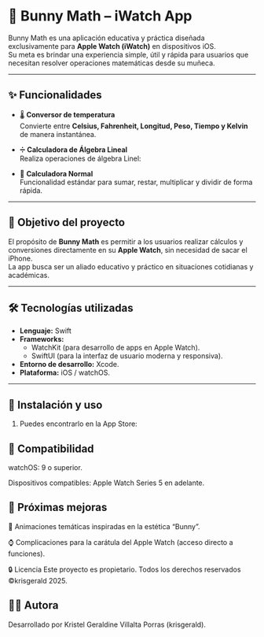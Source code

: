 # 🐰 Bunny Math – iWatch App  

Bunny Math es una aplicación educativa y práctica diseñada exclusivamente para **Apple Watch (iWatch)** en dispositivos iOS.  
Su meta es brindar una experiencia simple, útil y rápida para usuarios que necesitan resolver operaciones matemáticas desde su muñeca.  

---

## ✨ Funcionalidades  

- 🌡️ **Conversor de temperatura**  
  Convierte entre **Celsius, Fahrenheit, Longitud, Peso, Tiempo y Kelvin** de manera instantánea.  

- ➗ **Calculadora de Álgebra Lineal**  
  Realiza operaciones de álgebra Linel:  

- 🔢 **Calculadora Normal**  
  Funcionalidad estándar para sumar, restar, multiplicar y dividir de forma rápida.  

---

## 🎯 Objetivo del proyecto  

El propósito de **Bunny Math** es permitir a los usuarios realizar cálculos y conversiones directamente en su **Apple Watch**, sin necesidad de sacar el iPhone.  
La app busca ser un aliado educativo y práctico en situaciones cotidianas y académicas.  

---

## 🛠️ Tecnologías utilizadas  

- **Lenguaje:** Swift  
- **Frameworks:**  
  - WatchKit (para desarrollo de apps en Apple Watch).  
  - SwiftUI (para la interfaz de usuario moderna y responsiva).  
- **Entorno de desarrollo:** Xcode.  
- **Plataforma:** iOS / watchOS.  

---

## 🚀 Instalación y uso  

1. Puedes encontrarlo en la App Store: 

## 📱 Compatibilidad

watchOS: 9 o superior.

Dispositivos compatibles: Apple Watch Series 5 en adelante.

## 📌 Próximas mejoras

🎨 Animaciones temáticas inspiradas en la estética “Bunny”.

⌚ Complicaciones para la carátula del Apple Watch (acceso directo a funciones).



🔒 Licencia
Este proyecto es propietario.
Todos los derechos reservados ©krisgerald 2025.

## 👩‍💻 Autora
Desarrollado por Kristel Geraldine Villalta Porras (krisgerald).
